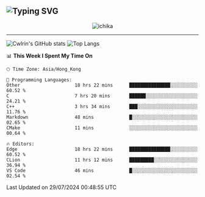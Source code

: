 ![Typing SVG](https://readme-typing-svg.demolab.com?font=Jost&size=24&pause=1000&color=7799EE&vCenter=true&multiline=true&random=false&width=435&height=100&lines=Hi+there;I'm+Sakurakouji+Nanaha;You+can+also+tell+me+Cwlrin%E2%98%86)
---
<p align="center">
  <img src="https://image.cwlrin.wiki/images/2024/06/17/Happy-Birthday2023---.png" alt="ichika" border="0" />
</p>

---
![Cwlrin's GitHub stats](https://github-readme-stats.vercel.app/api?username=cwlrin&show_icons=true&theme=buefy)
![Top Langs](https://github-readme-stats.vercel.app/api/top-langs/?username=cwlrin&layout=compact&hide=html,css)

<!--START_SECTION:waka-->
📊 **This Week I Spent My Time On** 

```text
🕑︎ Time Zone: Asia/Hong_Kong

💬 Programming Languages: 
Other                    18 hrs 22 mins      ███████████████░░░░░░░░░░   60.52 % 
C                        7 hrs 20 mins       ██████░░░░░░░░░░░░░░░░░░░   24.21 % 
C++                      3 hrs 34 mins       ███░░░░░░░░░░░░░░░░░░░░░░   11.76 % 
Markdown                 48 mins             █░░░░░░░░░░░░░░░░░░░░░░░░   02.65 % 
CMake                    11 mins             ░░░░░░░░░░░░░░░░░░░░░░░░░   00.64 % 

🔥 Editors: 
Edge                     18 hrs 22 mins      ███████████████░░░░░░░░░░   60.52 % 
CLion                    11 hrs 12 mins      █████████░░░░░░░░░░░░░░░░   36.94 % 
VS Code                  46 mins             █░░░░░░░░░░░░░░░░░░░░░░░░   02.54 % 
```


 Last Updated on 29/07/2024 00:48:55 UTC
<!--END_SECTION:waka-->
